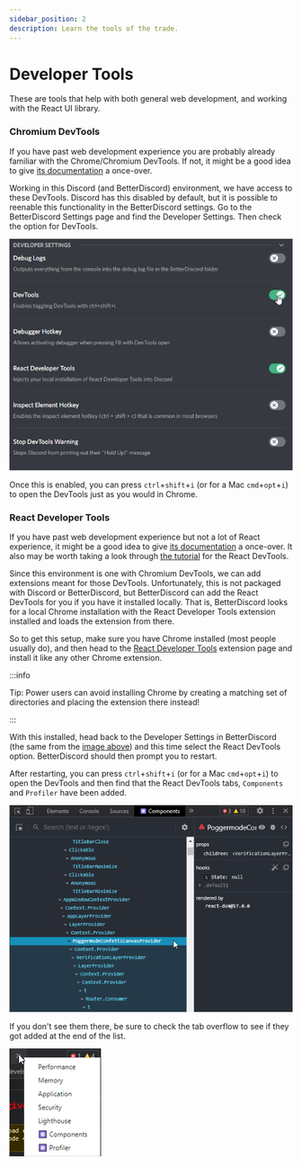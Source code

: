 ```yaml
---
sidebar_position: 2
description: Learn the tools of the trade.
---
```


# Developer Tools

These are tools that help with both general web development, and working with the React UI library. 

### Chromium DevTools

If you have past web development experience you are probably already familiar with the Chrome/Chromium DevTools. If not, it might be a good idea to give [its documentation](https://developer.chrome.com/docs/devtools/) a once-over.

Working in this Discord (and BetterDiscord) environment, we have access to these DevTools. Discord has this disabled by default, but it is possible to reenable this functionality in the BetterDiscord settings. Go to the BetterDiscord Settings page and find the Developer Settings. Then check the option for DevTools.

![Developer Tools](./img/developer_settings.png)

Once this is enabled, you can press `ctrl`+`shift`+`i` (or for a Mac `cmd`+`opt`+`i`) to open the DevTools just as you would in Chrome.

### React Developer Tools

If you have past web development experience but not a lot of React experience, it might be a good idea to give [its documentation](https://reactjs.org/tutorial/tutorial.html) a once-over. It also may be worth taking a look through [the tutorial](https://react-devtools-tutorial.vercel.app/) for the React DevTools.

Since this environment is one with Chromium DevTools, we can add extensions meant for those DevTools. Unfortunately, this is not packaged with Discord or BetterDiscord, but BetterDiscord can add the React DevTools for you if you have it installed locally. That is, BetterDiscord looks for a local Chrome installation with the React Developer Tools extension installed and loads the extension from there.

So to get this setup, make sure you have Chrome installed (most people usually do), and then head to the [React Developer Tools](https://chrome.google.com/webstore/detail/react-developer-tools/fmkadmapgofadopljbjfkapdkoienihi) extension page and install it like any other Chrome extension.

:::info

Tip: Power users can avoid installing Chrome by creating a matching set of directories and placing the extension there instead!

:::

With this installed, head back to the Developer Settings in BetterDiscord (the same from the [image above](#chromium-devtools)) and this time select the React DevTools option. BetterDiscord should then prompt you to restart.

After restarting, you can press `ctrl`+`shift`+`i` (or for a Mac `cmd`+`opt`+`i`) to open the DevTools and then find that the React DevTools tabs, `Components` and `Profiler` have been added.

![React DevTools](./img/react_devtools.png)

If you don't see them there, be sure to check the tab overflow to see if they got added at the end of the list.

![Tab Overflow](./img/devtools_tab_overflow.png)


<!-- ## Development Environment

### IDE

### Build Tools -->